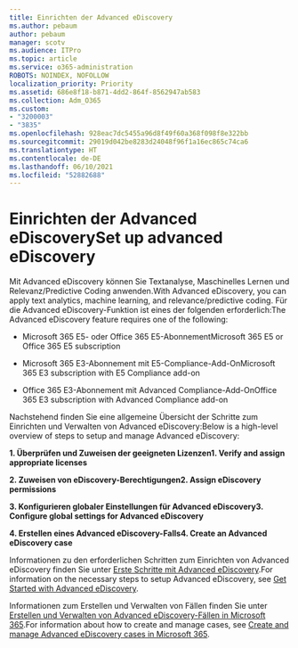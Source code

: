 ```yaml
---
title: Einrichten der Advanced eDiscovery
ms.author: pebaum
author: pebaum
manager: scotv
ms.audience: ITPro
ms.topic: article
ms.service: o365-administration
ROBOTS: NOINDEX, NOFOLLOW
localization_priority: Priority
ms.assetid: 686e8f18-b871-4dd2-864f-8562947ab583
ms.collection: Adm_O365
ms.custom:
- "3200003"
- "3835"
ms.openlocfilehash: 928eac7dc5455a96d8f49f60a368f098f8e322bb
ms.sourcegitcommit: 29019d042be8283d24048f96f1a16ec865c74ca6
ms.translationtype: HT
ms.contentlocale: de-DE
ms.lasthandoff: 06/10/2021
ms.locfileid: "52882688"
---
```

# <a name="set-up-advanced-ediscovery"></a><span data-ttu-id="72cd0-102">Einrichten der Advanced eDiscovery</span><span class="sxs-lookup"><span data-stu-id="72cd0-102">Set up advanced eDiscovery</span></span>

<span data-ttu-id="72cd0-103">Mit Advanced eDiscovery können Sie Textanalyse, Maschinelles Lernen und Relevanz/Predictive Coding anwenden.</span><span class="sxs-lookup"><span data-stu-id="72cd0-103">With Advanced eDiscovery, you can apply text analytics, machine learning, and relevance/predictive coding.</span></span> <span data-ttu-id="72cd0-104">Für die Advanced eDiscovery-Funktion ist eines der folgenden erforderlich:</span><span class="sxs-lookup"><span data-stu-id="72cd0-104">The Advanced eDiscovery feature requires one of the following:</span></span>

- <span data-ttu-id="72cd0-105">Microsoft 365 E5- oder Office 365 E5-Abonnement</span><span class="sxs-lookup"><span data-stu-id="72cd0-105">Microsoft 365 E5 or Office 365 E5 subscription</span></span>

- <span data-ttu-id="72cd0-106">Microsoft 365 E3-Abonnement mit E5-Compliance-Add-On</span><span class="sxs-lookup"><span data-stu-id="72cd0-106">Microsoft 365 E3 subscription with E5 Compliance add-on</span></span>

- <span data-ttu-id="72cd0-107">Office 365 E3-Abonnement mit Advanced Compliance-Add-On</span><span class="sxs-lookup"><span data-stu-id="72cd0-107">Office 365 E3 subscription with Advanced Compliance add-on</span></span>

<span data-ttu-id="72cd0-108">Nachstehend finden Sie eine allgemeine Übersicht der Schritte zum Einrichten und Verwalten von Advanced eDiscovery:</span><span class="sxs-lookup"><span data-stu-id="72cd0-108">Below is a high-level overview of steps to setup and manage Advanced eDiscovery:</span></span>

<span data-ttu-id="72cd0-109">**1. Überprüfen und Zuweisen der geeigneten Lizenzen**</span><span class="sxs-lookup"><span data-stu-id="72cd0-109">**1. Verify and assign appropriate licenses**</span></span>

<span data-ttu-id="72cd0-110">**2. Zuweisen von eDiscovery-Berechtigungen**</span><span class="sxs-lookup"><span data-stu-id="72cd0-110">**2. Assign eDiscovery permissions**</span></span>

<span data-ttu-id="72cd0-111">**3. Konfigurieren globaler Einstellungen für Advanced eDiscovery**</span><span class="sxs-lookup"><span data-stu-id="72cd0-111">**3. Configure global settings for Advanced eDiscovery**</span></span>

<span data-ttu-id="72cd0-112">**4. Erstellen eines Advanced eDiscovery-Falls**</span><span class="sxs-lookup"><span data-stu-id="72cd0-112">**4. Create an Advanced eDiscovery case**</span></span>

<span data-ttu-id="72cd0-113">Informationen zu den erforderlichen Schritten zum Einrichten von Advanced eDiscovery finden Sie unter [Erste Schritte mit Advanced eDiscovery](/microsoft-365/compliance/get-started-with-advanced-ediscovery).</span><span class="sxs-lookup"><span data-stu-id="72cd0-113">For information on the necessary steps to setup Advanced eDiscovery, see [Get Started with Advanced eDiscovery](/microsoft-365/compliance/get-started-with-advanced-ediscovery).</span></span>

<span data-ttu-id="72cd0-114">Informationen zum Erstellen und Verwalten von Fällen finden Sie unter [Erstellen und Verwalten von Advanced eDiscovery-Fällen in Microsoft 365](/microsoft-365/compliance/create-and-manage-advanced-ediscoveryv2-case).</span><span class="sxs-lookup"><span data-stu-id="72cd0-114">For information about how to create and manage cases, see [Create and manage Advanced eDiscovery cases in Microsoft 365](/microsoft-365/compliance/create-and-manage-advanced-ediscoveryv2-case).</span></span>